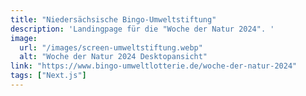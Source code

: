 ```yaml
---
title: "Niedersächsische Bingo-Umweltstiftung"
description: 'Landingpage für die "Woche der Natur 2024". '
image:
  url: "/images/screen-umweltstiftung.webp"
  alt: "Woche der Natur 2024 Desktopansicht"
link: "https://www.bingo-umweltlotterie.de/woche-der-natur-2024"
tags: ["Next.js"]
---
```

